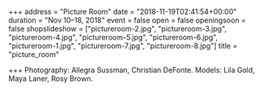 +++
address = "Picture Room"
date = "2018-11-19T02:41:54+00:00"
duration = "Nov 10–18, 2018"
event = false
open = false
openingsoon = false
shopslideshow = ["pictureroom-2.jpg", "pictureroom-3.jpg", "pictureroom-4.jpg", "pictureroom-5.jpg", "pictureroom-6.jpg", "pictureroom-1.jpg", "pictureroom-7.jpg", "pictureroom-8.jpg"]
title = "picture_room"

+++
Photography: Allegra Sussman, Christian DeFonte. Models: Lila Gold, Maya Laner, Rosy Brown.